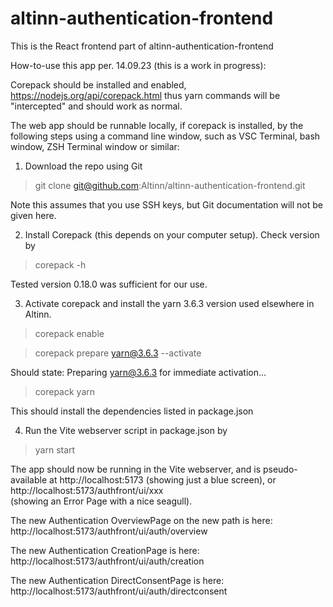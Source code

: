 # altinn-authentication-frontend
This is the React frontend part of altinn-authentication-frontend

How-to-use this app per. 14.09.23 (this is a work in progress):

Corepack should be installed and enabled, 
https://nodejs.org/api/corepack.html
thus yarn commands will be "intercepted" 
and should work as normal.

The web app should be runnable locally, if corepack is installed,
by the following steps using a command line window, such as VSC Terminal, bash window, ZSH Terminal window or similar:

1. Download the repo using Git
> git clone git@github.com:Altinn/altinn-authentication-frontend.git

Note this assumes that you use SSH keys, but Git documentation will not
be given here.

2. Install Corepack (this depends on your computer setup). 
Check version by
> corepack -h

Tested version 0.18.0 was sufficient for our use.

3. Activate corepack and install the yarn 3.6.3 version used
elsewhere in Altinn.

> corepack enable

> corepack prepare yarn@3.6.3 --activate

Should state: Preparing yarn@3.6.3 for immediate activation...

> corepack yarn

This should install the dependencies listed in package.json

4. Run the Vite webserver script in package.json by
> yarn start

The app should now be running in the Vite webserver,
and is pseudo-available at http://localhost:5173
(showing just a blue screen), or http://localhost:5173/authfront/ui/xxx <br>
(showing an Error Page with a nice seagull).

The new Authentication OverviewPage on the new path is here: <br>
http://localhost:5173/authfront/ui/auth/overview

The new Authentication CreationPage is here: <br>
http://localhost:5173/authfront/ui/auth/creation

The new Authentication DirectConsentPage is here: <br>
http://localhost:5173/authfront/ui/auth/directconsent
